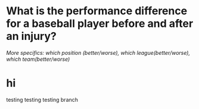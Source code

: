 # What is the performance difference for a baseball player before and after an injury?
_More specifics: which position (better/worse), which league(better/worse), which team(better/worse)_

# hi 
testing testing
testing branch 
